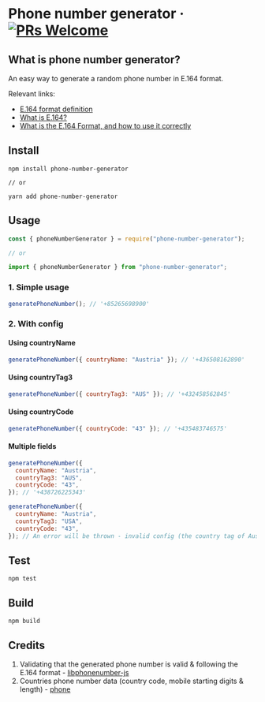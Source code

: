 # Phone number generator &middot; [![PRs Welcome](https://img.shields.io/badge/PRs-welcome-brightgreen.svg)](http://makeapullrequest.com)

## What is phone number generator?

An easy way to generate a random phone number in E.164 format.

Relevant links:

- [E.164 format definition](https://en.wikipedia.org/wiki/E.164)
- [What is E.164?](https://www.twilio.com/docs/glossary/what-e164)
- [What is the E.164 Format, and how to use it correctly](https://voipstudio.com/blog/what-is-the-e-164-format-and-how-to-use-it-correctly/)

## Install

```
npm install phone-number-generator

// or

yarn add phone-number-generator
```

## Usage

```javascript
const { phoneNumberGenerator } = require("phone-number-generator");

// or

import { phoneNumberGenerator } from "phone-number-generator";
```

### 1. Simple usage

```javascript
generatePhoneNumber(); // '+85265698900'
```

### 2. With config

#### Using countryName

```javascript
generatePhoneNumber({ countryName: "Austria" }); // '+436508162890'
```

#### Using countryTag3

```javascript
generatePhoneNumber({ countryTag3: "AUS" }); // '+432458562845'
```

#### Using countryCode

```javascript
generatePhoneNumber({ countryCode: "43" }); // '+435483746575'
```

#### Multiple fields

```javascript
generatePhoneNumber({
  countryName: "Austria",
  countryTag3: "AUS",
  countryCode: "43",
}); // '+438726225343'
```

```javascript
generatePhoneNumber({
  countryName: "Austria",
  countryTag3: "USA",
  countryCode: "43",
}); // An error will be thrown - invalid config (the country tag of Austria is not USA)
```

## Test

```
npm test
```

## Build

```
npm build
```

## Credits

1. Validating that the generated phone number is valid & following the E.164 format - [libphonenumber-js](https://gitlab.com/catamphetamine/libphonenumber-js)
2. Countries phone number data (country code, mobile starting digits & length) - [phone](https://github.com/AfterShip/phone)
